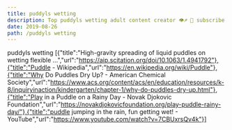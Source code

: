 ```yaml
---
title: puddyls wetting
description: Top puddyls wetting adult content creator 👁♐️ 👑 subscribe puddyls wetting to my porn site below IG puddyls wetting
date: 2019-08-26
path: /puddyls wetting
---
```


puddyls wetting
[{"title":"High-gravity spreading of liquid puddles on wetting flexible ...","url":"https://aip.scitation.org/doi/10.1063/1.4941792"},{"title":"Puddle - Wikipedia","url":"https://en.wikipedia.org/wiki/Puddle"},{"title":"Why Do Puddles Dry Up? - American Chemical Society","url":"https://www.acs.org/content/acs/en/education/resources/k-8/inquiryinaction/kindergarten/chapter-1/why-do-puddles-dry-up.html"},{"title":"Play in a Puddle on a Rainy Day - Novak Djokovic Foundation","url":"https://novakdjokovicfoundation.org/play-puddle-rainy-day/"},{"title":"puddle jumping in the rain, fun getting wet! - YouTube","url":"https://www.youtube.com/watch?v=7CBUxrsQv4k"}]

